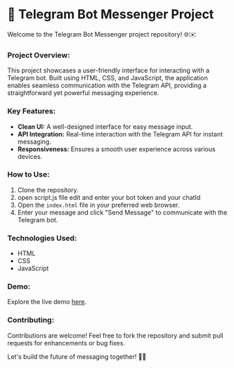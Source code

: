 # 🚀 Telegram Bot Messenger Project 

Welcome to the Telegram Bot Messenger project repository! 🌐✉️

### Project Overview:
This project showcases a user-friendly interface for interacting with a Telegram bot. Built using HTML, CSS, and JavaScript, the application enables seamless communication with the Telegram API, providing a straightforward yet powerful messaging experience.

### Key Features:
- **Clean UI:** A well-designed interface for easy message input.
- **API Integration:** Real-time interaction with the Telegram API for instant messaging.
- **Responsiveness:** Ensures a smooth user experience across various devices.

### How to Use:
1. Clone the repository.
2. open script.js file edit and enter your bot token and your chatId
3. Open the `index.html` file in your preferred web browser.
4. Enter your message and click "Send Message" to communicate with the Telegram bot.

### Technologies Used:
- HTML
- CSS
- JavaScript

### Demo:
Explore the live demo [here](#).

### Contributing:
Contributions are welcome! Feel free to fork the repository and submit pull requests for enhancements or bug fixes.

Let's build the future of messaging together! 🤖💬
